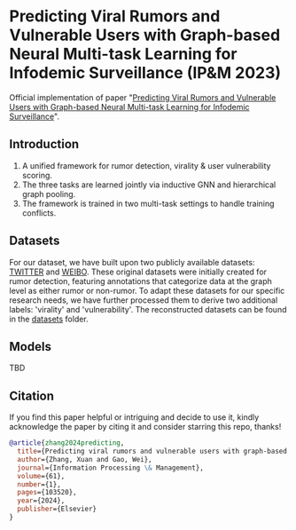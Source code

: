 # Predicting Viral Rumors and Vulnerable Users with Graph-based Neural Multi-task Learning for Infodemic Surveillance (IP&M 2023)

Official implementation of paper "[Predicting Viral Rumors and Vulnerable Users with Graph-based Neural Multi-task Learning for Infodemic Surveillance](https://www.sciencedirect.com/science/article/pii/S0306457323002571)".

## Introduction

1. A unified framework for rumor detection, virality & user vulnerability scoring.
2. The three tasks are learned jointly via inductive GNN and hierarchical graph pooling.
3. The framework is trained in two multi-task settings to handle training conflicts.

## Datasets

For our dataset, we have built upon two publicly available datasets: [TWITTER](https://aclanthology.org/P17-1066/) and [WEIBO](https://dl.acm.org/doi/10.5555/3061053.3061153). These original datasets were initially created for rumor detection, featuring annotations that categorize data at the graph level as either rumor or non-rumor. To adapt these datasets for our specific research needs, we have further processed them to derive two additional labels: 'virality' and 'vulnerability'. The reconstructed datasets can be found in the [datasets]() folder.

## Models

TBD

## Citation

If you find this paper helpful or intriguing and decide to use it, kindly acknowledge the paper by citing it and consider starring this repo, thanks!
```bibtex
@article{zhang2024predicting,
  title={Predicting viral rumors and vulnerable users with graph-based neural multi-task learning for infodemic surveillance},
  author={Zhang, Xuan and Gao, Wei},
  journal={Information Processing \& Management},
  volume={61},
  number={1},
  pages={103520},
  year={2024},
  publisher={Elsevier}
}
